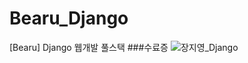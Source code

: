 # Bearu_Django
[Bearu] Django 웹개발 풀스택
###수료증
![장지영_Django](https://github.com/jiyoung0307/Bearu_Django/assets/110333953/dc3b756a-59a9-432d-855e-7396630e5432)
